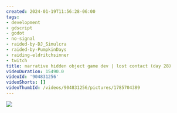 ```yaml
---
created: 2024-01-19T11:56:28-06:00
tags:
- development
- gdscript
- godot
- no-signal
- raided-by-DJ_Simulcra
- raided-by-PumpkinDays
- raiding-eldritchsinner
- twitch
title: narrative hidden object game dev | lost contact (day 28)
videoDuration: 15490.0
videoId: '904831256'
videoShorts: []
videoThumbId: /videos/904831256/pictures/1785704389
---
```


![](20240119175628.jpg)
